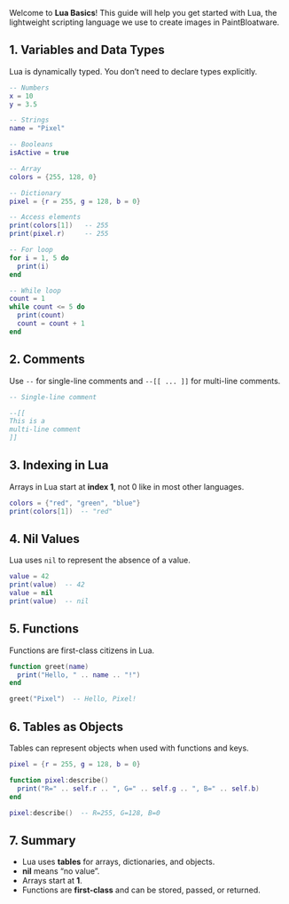
Welcome to **Lua Basics**! This guide will help you get started with Lua, the lightweight scripting language we use to create images in PaintBloatware.

## 1. Variables and Data Types

Lua is dynamically typed. You don’t need to declare types explicitly.

```lua
-- Numbers
x = 10
y = 3.5

-- Strings
name = "Pixel"

-- Booleans
isActive = true

-- Array
colors = {255, 128, 0}

-- Dictionary
pixel = {r = 255, g = 128, b = 0}

-- Access elements
print(colors[1])   -- 255
print(pixel.r)     -- 255

-- For loop
for i = 1, 5 do
  print(i)
end

-- While loop
count = 1
while count <= 5 do
  print(count)
  count = count + 1
end
```


## 2. Comments

Use `--` for single-line comments and `--[[ ... ]]` for multi-line comments.

```lua
-- Single-line comment

--[[
This is a
multi-line comment
]]
```


## 3. Indexing in Lua

Arrays in Lua start at **index 1**, not 0 like in most other languages.

```lua
colors = {"red", "green", "blue"}
print(colors[1])  -- "red"
```


## 4. Nil Values

Lua uses `nil` to represent the absence of a value.

```lua
value = 42
print(value)  -- 42
value = nil
print(value)  -- nil
```

## 5. Functions

Functions are first-class citizens in Lua.

```lua
function greet(name)
  print("Hello, " .. name .. "!")
end

greet("Pixel")  -- Hello, Pixel!
```


## 6. Tables as Objects

Tables can represent objects when used with functions and keys.

```lua
pixel = {r = 255, g = 128, b = 0}

function pixel:describe()
  print("R=" .. self.r .. ", G=" .. self.g .. ", B=" .. self.b)
end

pixel:describe()  -- R=255, G=128, B=0
```


## 7. Summary

- Lua uses **tables** for arrays, dictionaries, and objects.
- **nil** means “no value”.
- Arrays start at **1**.
- Functions are **first-class** and can be stored, passed, or returned.
